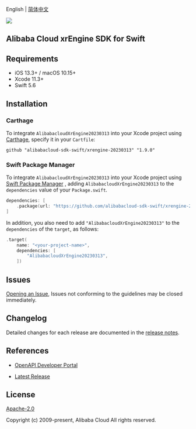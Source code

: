 English | [简体中文](README-CN.md)

![](https://aliyunsdk-pages.alicdn.com/icons/AlibabaCloud.svg)

## Alibaba Cloud xrEngine SDK for Swift

## Requirements

- iOS 13.3+ / macOS 10.15+
- Xcode 11.3+
- Swift 5.6

## Installation

### Carthage

To integrate `AlibabacloudXrEngine20230313` into your Xcode project using [Carthage](https://github.com/Carthage/Carthage), specify it in your `Cartfile`:

```ogdl
github "alibabacloud-sdk-swift/xrengine-20230313" "1.9.0"
```

### Swift Package Manager

To integrate `AlibabacloudXrEngine20230313` into your Xcode project using [Swift Package Manager](https://swift.org/package-manager/) , adding `AlibabacloudXrEngine20230313` to the `dependencies` value of your `Package.swift`.

```swift
dependencies: [
    .package(url: "https://github.com/alibabacloud-sdk-swift/xrengine-20230313.git", from: "1.9.0")
]
```

In addition, you also need to add `"AlibabacloudXrEngine20230313"` to the `dependencies` of the `target`, as follows:

```swift
.target(
    name: "<your-project-name>",
    dependencies: [
        "AlibabacloudXrEngine20230313",
    ])
```

## Issues

[Opening an Issue](https://github.com/alibabacloud-sdk-swift/xrengine-20230313/issues/new), Issues not conforming to the guidelines may be closed immediately.

## Changelog

Detailed changes for each release are documented in the [release notes](./ChangeLog.txt).

## References

* [OpenAPI Developer Portal](https://next.api.alibabacloud.com/home)
- [Latest Release](https://github.com/alibabacloud-sdk-swift/xrengine-20230313)

## License

[Apache-2.0](http://www.apache.org/licenses/LICENSE-2.0)

Copyright (c) 2009-present, Alibaba Cloud All rights reserved.
